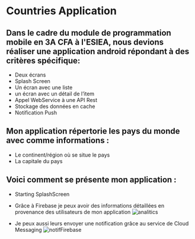 # Countries Application
## Dans le cadre du module de programmation mobile en 3A CFA à l'ESIEA, nous devions réaliser une application android répondant à des critères spécifique:
* Deux écrans
* Splash Screen
* Un écran avec une liste
* un écran avec un détail de l’item 
* Appel WebService à une API Rest
* Stockage des données en cache
* Notification Push 

## Mon application répertorie les pays du monde avec comme informations :
* Le continent/région où se situe le pays
* La capitale du pays

## Voici comment se présente mon application :
* Starting SplashScreen

* Grâce à Firebase je peux avoir des informations détaillées en provenance des utilisateurs de mon application
![analitics](https://user-images.githubusercontent.com/49784726/59282295-f8ca3680-8c68-11e9-80b3-a29eefd5df35.PNG)

* Je peux aussi leurs envoyer une notification grâce au service de Cloud Messaging
![notifFirebase](https://user-images.githubusercontent.com/49784726/59283784-67a88f00-8c6b-11e9-9fd5-bd647e014635.PNG)

